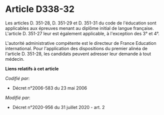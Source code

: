 # Article D338-32

Les articles D. 351-28, D. 351-29 et D. 351-31 du code de l'éducation sont applicables aux épreuves menant au diplôme initial
de langue française. L'article D. 351-27 leur est également applicable, à l'exception des 3° et 4°.

L'autorité administrative compétente est le directeur de France Education international. Pour l'application des dispositions
du premier alinéa de l'article D. 351-28, les candidats peuvent adresser leur demande à tout médecin.

**Liens relatifs à cet article**

_Codifié par_:

  - Décret n°2006-583 du 23 mai 2006

_Modifié par_:

  - Décret n°2020-956 du 31 juillet 2020 - art. 2
